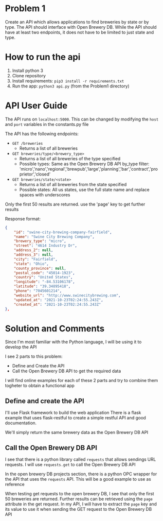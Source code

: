 # Problem 1
Create an API which allows applications to find breweries by state or by type.
The API should interface with Open Brewery DB. While the API should have at least two endpoints, it does not have to be limited to just state and type.

# How to run the api
1. Install python 3
2. Clone repository 
3. Install requirements: `pip3 install -r requirements.txt`
4. Run the app: `python3 api.py` (from the Problem1 directory)

# API User Guide
The API runs on `localhost:5000`. This can be changed by modifying the `host` and `port` variables in the constants.py file

The API has the following endpoints:
- `GET /breweries`
    - Returns a list of all breweries
- `GET breweries/type/<brewery_type>`
    - Returns a list of all breweries of the type specified
    - Possible types: Same as the Open Brewery DB API by_type filter: 'micro','nano','regional','brewpub','large','planning','bar','contract','proprietor','closed'
- `GET breweries/state/<state>`
    - Returns a list of all breweries from the state specified
    - Possible states: All us states, use the full state name and replace spaces with underscores

Only the first 50 results are returned. use the 'page' key to get further results

Response format:
```json
{
    "id": "swine-city-brewing-company-fairfield",
    "name": "Swine City Brewing Company",
    "brewery_type": "micro",
    "street": "4614 Industry Dr",
    "address_2": null,
    "address_3": null,
    "city": "Fairfield",
    "state": "Ohio",
    "county_province": null,
    "postal_code": "45014-1923",
    "country": "United States",
    "longitude": "-84.53106178",
    "latitude": "39.34895418",
    "phone": "7045601214",
    "website_url": "http://www.swinecitybrewing.com",
    "updated_at": "2021-10-23T02:24:55.243Z",
    "created_at": "2021-10-23T02:24:55.243Z"
},
```


# Solution and Comments
Since I'm most familiar with the Python language, I will be using it to develop the API

I see 2 parts to this problem:
- Define and Create the API
- Call the Open Brewery DB API to get the required data

I will find online examples for each of these 2 parts and try to combine them togheter to obtain a functional app

## Define and create the API

I'll use Flask framework to build the web application
There is a flask example that uses flask-restful to create a simple restful API and good documentation.

We'll simply return the same brewery data as the Open Brewery DB API

## Call the Open Brewery DB API

I see that there is a python library called `requests` that allows sendings URL requests.
I will use `requests.get` to call the Open Brewery DB API

In the open brewery DB projects section, there is a python OPC wrapper for the API that uses the `requests` API.
This will be a good example to use as reference

When testing get requests to the open brewery DB, I see that only the first 50 breweries are returned.
Further results can be retrieved using the `page` attribute in the get request.
In my API, I will have to extract the `page` key and its value to use it when sending the GET request to the Open Brewery DB API